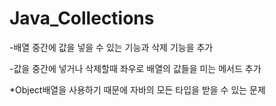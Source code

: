 # Java_Collections

-배열 중간에 값을 넣을 수 있는 기능과 삭제 기능을 추가

-값을 중간에 넣거나 삭제할때 좌우로 배열의 값들을 미는 메서드 추가

*Object배열을 사용하기 때문에 자바의 모든 타입을 받을 수 있는 문제
